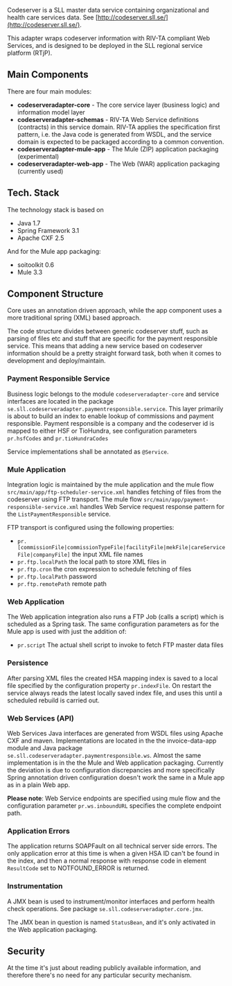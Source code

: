 Codeserver is a SLL master data service containing organizational and health care services data.
See [http://codeserver.sll.se/](http://codeserver.sll.se/).

This adapter wraps codeserver information with RIV-TA  compliant Web Services, and is designed to be deployed in the SLL regional service platform (RTjP).

## Main Components ##

There are four main modules:

  * **codeserveradapter-core** - The core service layer (business logic) and information model layer
  * **codeserveradapter-schemas** -  RIV-TA Web Service definitions (contracts) in this service domain. RIV-TA applies the specification first pattern, i.e. the Java code is generated from WSDL, and the service domain is expected to be packaged according to a common convention.
  * **codeserveradapter-mule-app** - The Mule (ZIP) application packaging (experimental)
  * **codeserveradapter-web-app** - The Web (WAR)  application packaging (currently used)

## Tech. Stack ##

The technology stack is based on

  * Java 1.7
  * Spring Framework 3.1
  * Apache CXF 2.5

And for the Mule app packaging:

  * soitoolkit 0.6
  * Mule 3.3

## Component Structure ##

Core uses an annotation driven approach, while the app component uses a more traditional spring (XML) based approach.

The code structure divides between generic codeserver stuff, such as parsing of files etc and stuff that are specific for the payment responsible service. This means that adding a new service based on codeserver information should be a pretty straight forward task, both when it comes to development and deploy/maintain.

### Payment Responsible Service ###

Business logic belongs to the module  `codeserveradapter-core` and service interfaces are located in the package `se.sll.codeserveradapter.paymentresponsible.service`. This layer primarily is about to build an index to enable lookup of commissions and payment responsible. Payment responsible is a company and the codeserver id is mapped to either HSF or TioHundra, see configuration parameters `pr.hsfCodes` and `pr.tioHundraCodes`

Service implementations shall be annotated as `@Service`.

### Mule Application ###

Integration logic is maintained by the mule application and the mule flow `src/main/app/ftp-scheduler-service.xml` handles fetching of files from the codeserver using FTP transport.
The mule flow `src/main/app/payment-responsible-service.xml` handles Web Service request response pattern for the `ListPaymentResponsible` service.

FTP transport is configured using the following properties:

  * `pr.[commissionFile|commissionTypeFile|facilityFile|mekFile|careServiceFile|companyFile]` the input XML file names
  * `pr.ftp.localPath` the local path to store XML files in
  * `pr.ftp.cron` the cron expression to schedule fetching of files
  * `pr.ftp.localPath` password
  * `pr.ftp.remotePath` remote path

### Web Application ###

The Web application integration also runs a FTP Job (calls a script) which is scheduled as a  Spring task. The same configuration parameters as for the Mule app is used with just the addition of:

  * `pr.script` The actual shell script to invoke to fetch FTP master data files

### Persistence ###

After parsing XML files the created HSA mapping index is saved to a local file specified by the configuration property `pr.indexFile`. On restart the service always reads the latest locally saved index file, and uses this until a scheduled rebuild is carried out.

### Web Services (API) ###

Web Services Java interfaces are generated from WSDL files using Apache CXF and maven. Implementations are located in the the invoice-data-app module and Java package  `se.sll.codeserveradapter.paymentresponsible.ws`. Almost the same implementation is in the the Mule and Web application packaging. Currently the deviation is due to configuration discrepancies and more specifically Spring annotation driven configuration doesn't work the same in a Mule app as in a plain  Web  app.

**Please note**: Web Service endpoints are specified using mule flow and the configuration parameter `pr.ws.inboundURL` specifies the complete endpoint path.

### Application Errors ###

The application returns SOAPFault on all technical server side errors. The only application error at this time is when a given HSA ID can't be found in the index, and then a normal response with response code in element `ResultCode` set to NOTFOUND\_ERROR is returned.

### Instrumentation ###

A JMX bean is used to instrument/monitor interfaces and perform health check operations. See package `se.sll.codeserveradapter.core.jmx`.

The JMX bean in question is named `StatusBean`, and it's only activated in the Web application packaging.

## Security ##

At the time it's just about reading publicly available information, and therefore there's no need for any particular security mechanism.


